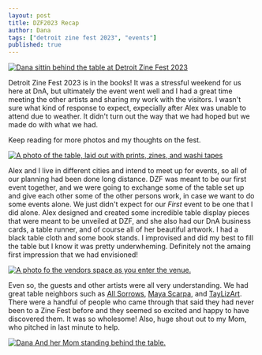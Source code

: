 ```yaml
---
layout: post
title: DZF2023 Recap
author: Dana
tags: ["detroit zine fest 2023", "events"]
published: true
---
```


<a href="/assets/img/post/2023-03-05-dzfrecap3.png" title="click for fullscreen"><img src="/assets/img/post/2023-03-05-dfrecap3.png" alt="Dana sittin behind the table at Detroit Zine Fest 2023"></a>

Detroit Zine Fest 2023 is in the books! It was a stressful weekend for us here at DnA, but ultimately the event went well and I had a great time meeting the other artists and sharing my work with the visitors. I wasn't sure what kind of response to expect, expecially after Alex was unable to attend due to weather. It didn't turn out the way that we had hoped but we made do with what we had.

Keep reading for more photos and my thoughts on the fest.

<!--more-->

<a href="/assets/img/post/2023-03-05-dzfrecap4.png" title="click for fullscreen"><img src="/assets/img/post/2023-03-05-dfrecap4.png" alt="A photo of the table, laid out with prints, zines, and washi tapes"></a>

Alex and I live in different cities and intend to meet up for events, so all of our planning had been done long distance. DZF was meant to be our first event together, and we were going to exchange some of the table set up and give each other some of the other persons work, in case we want to do some events alone. We just didn't expect for our _First_ event to be one that I did alone. Alex designed and created some incredible table display pieces that were meant to be unveiled at DZF, and she also had our DnA business cards, a table runner, and of course all of her beautiful artwork. I had a black table cloth and some book stands. I improvised and did my best to fill the table but I know it was pretty underwheming. Definitely not the amaing first impression that we had envisioned!

<a href="/assets/img/post/2023-03-05-dzfrecap5.png" title="click for fullscreen"><img src="/assets/img/post/2023-03-05-dfrecap5.png" alt="A photo fo the vendors space as you enter the venue."></a>

Even so, the guests and other artists were all very understanding. We had great table neighbors such as [All Sorrows](https://www.allsorrows.com/), [Maya Scarpa](https://www.instagram.com/mvsarts/), and [TayLizArt](https://taylizart.carrd.co/). There were a handful of people who came through that said they had never been to a Zine Fest before and they seemed so excited and happy to have discovered them. It was so wholesome! Also, huge shout out to my Mom, who pitched in last minute to help.

<a href="/assets/img/post/2023-03-05-dzfrecap2.png" title="click for fullscreen"><img src="/assets/img/post/2023-03-05-dfrecap2.png" alt="Dana And her Mom standing behind the table."></a>
